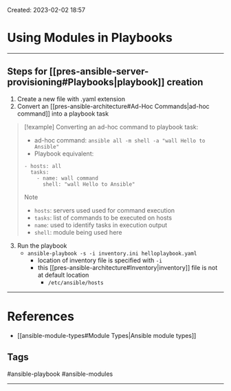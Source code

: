 Created: 2023-02-02 18:57
# Using Modules in Playbooks
---
## Steps for [[pres-ansible-server-provisioning#Playbooks|playbook]] creation
1. Create a new file with .yaml extension
2. Convert an [[pres-ansible-architecture#Ad-Hoc Commands|ad-hoc command]] into a playbook task

> [!example] Converting an ad-hoc command to playbook task:
> - ad-hoc command: `ansible all -m shell -a "wall Hello to Ansible"`
> - Playbook equivalent:
> ```
> - hosts: all
>   tasks: 
> 	  - name: wall command
> 	    shell: "wall Hello to Ansible"
> ```
> >[!note]
> >- `hosts`: servers used used for command execution
> >- `tasks`: list of commands to be executed on hosts
> >- `name`: used to identify tasks in execution output
> >- `shell`: module being used here

3. Run the playbook
	- `ansible-playbook -s -i inventory.ini helloplaybook.yaml`
		- location of inventory file is specified with `-i`
		- this [[pres-ansible-architecture#Inventory|inventory]] file is not at default location
			- `/etc/ansible/hosts`





---
# References
- [[ansible-module-types#Module Types|Ansible module types]]

## Tags
#ansible-playbook 
#ansible-modules 

---